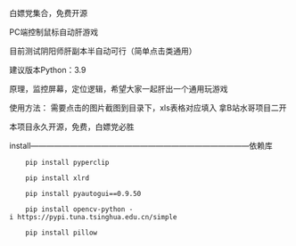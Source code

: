 白嫖党集合，免费开源

PC端控制鼠标自动肝游戏

目前测试阴阳师肝副本半自动可行（简单点击类通用）

建议版本Python：3.9

原理，监控屏幕，定位逻辑，希望大家一起肝出一个通用玩游戏

使用方法：
需要点击的图片截图到目录下，xls表格对应填入
拿B站水哥项目二开

本项目永久开源，免费，白嫖党必胜

install————————————————————————————依赖库

        pip install pyperclip
        
        pip install xlrd
        
        pip install pyautogui==0.9.50
        
        pip install opencv-python -i https://pypi.tuna.tsinghua.edu.cn/simple
        
        pip install pillow
